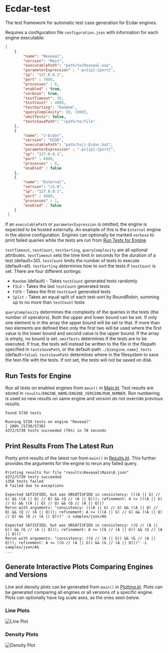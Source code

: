 ﻿# Ecdar-test
The test framework for automatic test case generation for Ecdar engines.

Requires a configuration file `configuration.json` with information for each engine executable: 
```json
[
    {
        "name": "Reveaal",
        "version": "Main",
        "executablePath": "path/to/Reveaal.exe",
        "parameterExpression" : "-p={ip}:{port}",
        "ip": "127.0.0.1",
        "port" : 7000,
        "processes" : 8,
        "enabled" : true,
        "verbose": true,
        "testTimeout": 30,
        "testCount" : 4000,        
        "testSorting": "Random",
        "queryComplexity": [0, 1000],
        "omitTests": false,
        "testsSavePath": "/path/to/file"
    },
    {
        "name": "J-Ecdar",
        "version": "UCDD",
        "executablePath": "path/to/j-Ecdar.bat",
        "parameterExpression" : "-p={ip}:{port}",
        "ip": "127.0.0.1",
        "port" : 8000,
        "processes" : 8,
        "enabled" : false
    },
    {
        "name": "External",
        "version": "v1.0",
        "ip": "127.0.0.1",
        "port" : 9000,
        "processes" : 1,
        "enabled" : false
    }
 ]
```
If an `executablePath` or `parameterExpression` is omitted, the engine is expected to be hosted externally. An example of this is the `External` engine in the above configuration. Engines can optionally be marked `verbose` to print failed queries while the tests are run from [Run Tests for Engine](#run-tests-for-engine)

`testTimeout`, `testCount`, `testSorting`, `queryComplexity` are all optional attributes.
`testTimeout` sets the time limit in seconds for the duration of a test (default=30).
`testCount` limits the number of tests to execute (default=all).
`testSorting` determines how to sort the tests if `testCount` is set. There are four different sortings:
* `Random` (default) - Takes `testCount` generated tests randomly
* `FILO` - Takes the last `testCount` generated tests
* `FIFO` - Takes the first `testCount` generated tests
* `Split` - Takes an equal split of each test-sort by RoundRobin, summing up to no more than `testCount` tests

`queryComplexity` determines the complexity of the queries in the tests (the number of operators).
Both the upper and lower bound can be set.
If only one element is in the array the upper bound will be set to that.
If more than two elements are defined then only the first two will be used where the first value is the lower bound and second value is the upper bound.
If the array is empty, no bound is set.
`omitTests` determines if the tests are to be executed. If true, the tests will instead be written to the file in the filepath specified in `testsSavePath`, or the default-path `./${engine.name}_tests` (default=`false`).
`testsSavePath` determines where in the filesystem to save the text-file with the tests. If not set, the tests will not be saved on disk.

## Run Tests for Engine
Run all tests on enabled engines from `main()` in [Main.kt](src/main/kotlin/Main.kt). Test results are stored in `results/ENGINE_NAME/ENGINE_VERSION/RUN_NUMBER`. Run numbering is used so new results on same engine and version do not override previous results.
```
Found 5730 tests

Running 5730 tests on engine "Reveaal"
| 100% [5730/5730]
4372/5730 tests succeeded (76%) in 78 seconds
```
## Print Results From The Latest Run
Pretty print results of the latest run from `main()` in [Results.kt](src/main/kotlin/Results.kt).
This further provides the arguments for the engine to rerun any failed query.
```
Printing results for file "results\Reveaal\Main\0.json"
4372/5730 tests succeeded
1358 tests failed
0 failed due to exceptions

Expected SATISFIED, but was UNSATISFIED in consistency: (((A || G) // G) && ((A || Q) // Q) && (Q // (A || Q))); refinement: A <= (((A || G) // G) && ((A || Q) // Q) && (Q // (A || Q)))
Rerun with arguments: "consistency: (((A || G) // G) && ((A || Q) // Q) && (Q // (A || Q))); refinement: A <= (((A || G) // G) && ((A || Q) // Q) && (Q // (A || Q)))" -i samples/json/AG 

Expected SATISFIED, but was UNSATISFIED in consistency: ((G // (A || G)) && (G // (A || Q))); refinement: A <= ((G // (A || G)) && (G // (A || Q)))
Rerun with arguments: "consistency: ((G // (A || G)) && (G // (A || Q))); refinement: A <= ((G // (A || G)) && (G // (A || Q)))" -i samples/json/AG 
...
```
## Generate Interactive Plots Comparing Engines and Versions 
Line and density plots can be generated from `main()` in [Plotting.kt](src/main/kotlin/Plotting.kt). 
Plots can be generated comparing all engines or all versions of a specific engine. 
Plots can optionally have log scale axes, as the ones seen below.
### Line Plots
![Line Plot](https://i.imgur.com/dsKycFL.png "Line Plot")
### Density Plots
![Density Plot](https://i.imgur.com/PAl3BdX.png "Density Plot")
